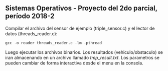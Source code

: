 ## Sistemas Operativos - Proyecto del 2do parcial, período 2018-2
Compilar el archivo del sensor de ejemplo (triple_sensor.c) y el lector de datos (threads_reader.c):
```
gcc -o reader threads_reader.c -lm -pthread
```
Luego ejecutar los archivos binarios. Los resultados (vehiculo/obstaculo) se iran almacenando en un archivo llamado *tmp_result.txt*.
Los parametros se pueden cambiar de forma interactiva desde el menu en la consola.
